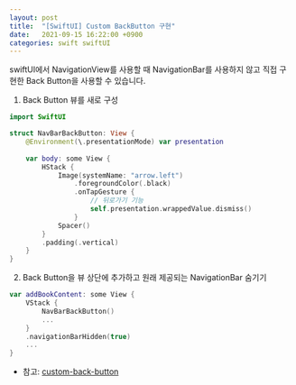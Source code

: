 ```yaml
---
layout: post
title:  "[SwiftUI] Custom BackButton 구현"
date:   2021-09-15 16:22:00 +0900
categories: swift swiftUI
---
```


swiftUI에서 NavigationView를 사용할 때 NavigationBar를 사용하지 않고 직접 구현한 Back Button을 사용할 수 있습니다.

1. Back Button 뷰를 새로 구성
```swift
import SwiftUI

struct NavBarBackButton: View {
    @Environment(\.presentationMode) var presentation
    
    var body: some View {
        HStack {
            Image(systemName: "arrow.left")
                .foregroundColor(.black)
                .onTapGesture {
                    // 뒤로가기 기능
                    self.presentation.wrappedValue.dismiss()
                }
            Spacer()
        }
        .padding(.vertical)
    }
}
```

2. Back Button을 뷰 상단에 추가하고 원래 제공되는 NavigationBar 숨기기
```swift
var addBookContent: some View {
    VStack {
        NavBarBackButton()
        ...
    }
    .navigationBarHidden(true)
    ...
}
```

- 참고: [custom-back-button](https://medium.com/@dinesh10c04/swiftui-adding-a-custom-back-button-to-navigation-bar-c96cd4e30f60)